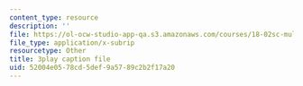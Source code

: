 ```yaml
---
content_type: resource
description: ''
file: https://ol-ocw-studio-app-qa.s3.amazonaws.com/courses/18-02sc-multivariable-calculus-fall-2010/52004e0578cd5def9a5789c2b2f17a20_oET16XXfcCI.vtt
file_type: application/x-subrip
resourcetype: Other
title: 3play caption file
uid: 52004e05-78cd-5def-9a57-89c2b2f17a20
---
```


